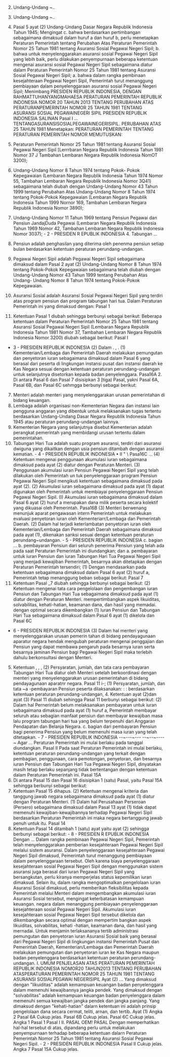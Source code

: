  2. Undang-Undang ~..
2. Undang-Undang ~..
1. Pasal 5 ayat (2) Undang-Undang Dasar Negara Republik Indonesia Tahun 1945; Mengingat c. bahwa berdasarkan pertimbangan sebagaimana dimaksud dalam huruf a dan huruf b, perlu menetapkan Peraturan Pemerintah tentang Perubahan Atas Peraturan Pemerintah Nomor 25 Tahun 1981 tentang Asuransi Sosial Pegawai Negeri Sipil;
b. bahwa untuk menyelenggarakan asuransi sosial Pegawai Negeri Sipil yang lebih baik, perlu dilakukan penyempurnaan beberapa ketentuan mengenai asuransi sosial Pegawai Negeri Sipil sebagaimana diatur dalam Peraturan Pemerintah Nomor 25 Tahun 1981 tentang Asuransi Sosial Pegawai Negeri Sipil;
a. bahwa dalam rangka pembinaan kesejahteraan Pegawai Negeri Sipil, Pemerintah turut menanggung pembiayaan dalam penyelenggaraan asuransi sosial Pegawai Negeri Sipil; Menimbang PRESIDEN REPUBLIK INDONESIA, DENGAN RAHMATTUHANYANGMAHAESA PERATURAN PEMERINTAH REPUBLIK INDONESIA NOMOR 20 TAHUN 2013 TENTANG PERUBAHAN ATAS PERATURANPEMERINTAH NOMOR 25 TAHUN 1981 TENTANG ASURANSI SOSIAL PEGAWAINEGERI SIPIL PRESIDEN REPUBLIK INDONESIA SALINAN Pasal I ... TENTANGASURANSISOSIALPEGAWAINEGERISIPIL. PERUBAHAN ATAS 25 TAHUN 1981 Menetapkan: PERATURAN PEMERINTAH TENTANG PERATURAN PEMERINTAH NOMOR
MEMUTUSKAN:

4. Peraturan Pemerintah Nomor 25 Tahun 1981 tentang Asuransi Sosial Pegawai Negeri Sipil [Lerrrbaran Negara Republik Indonesia Tahun 1981 Nomor 37 J Tambahan Lembaran Negara Republik Indonesia NomOT 3200);
3. Undang-Undang Nomor 8 Tahun 1974 tentang Pokok- Pokok Kepegawaian (Lembaran Negara Republik Indonesia Tahun 1974 Nomor 55, Tambahan Lembaran Negara Republik Indonesia Nomor 3Q41) sebagaimana telah diubah dengan Undang-Undang Nomor 43 Tahun 1999 tentang Perubahan Atas Undang-Undang Nomor 8 Tahun 1974 tentang Pokok-Pokok Kepegawaian (Lembaran Negara Republik Indonesia Tahun 1999 Nornor 169, Tambahan Lembaran Negara Republik Indonesia Nomor 3890);
2. Undang-Undang Nomor 11 Tahun 1969 tentang Pensiun Pegawai dan Pensiun JandajDuda Pegawai (Lembaran Negara Republik Indonesia Tahun 1969 Nomor 42, Tambahan Lembaran Negara Republik Indonesia Nomor 3037); - 2 - PRESIDEN R EPUBLIK INDONESIA 4. Tabungan ...
3. Pensiun adalah penghasilan yang diterima oleh penenma pensiun setiap bulan berdasarkan ketentuan peraturan perundang-undangan.
2. Pegawai Negeri Sipil adalah Pegawai Negeri Sipil sebagaimana dimaksud dalam Pasal 2 ayat (2) Undang-Undang Nomor 8 Tahun 1974 tentang Pokok-Pokok Kepegawaian sebagaimana telah diubah dengan Undang-Undang Nomor 43 Tahun 1999 tentang Perubahan Atas Undang- Undang Nomor 8 Tahun 1974 tentang Pokok-Pokok Kepegawaian.
1. Asuransi Sosial adalah Asuransi Sosial Pegawai Negeri Sipil yang terdiri atas program pensiun dan program tabungan hari tua. Dalam Peraturan Pemerintah ini yang dimaksud dengan:
Pasal 1
1. Ketentuan Pasal 1 diubah sehingga berbunyi sebagai berikut: Beberapa ketentuan dalam Peraturan Pemerintah Nomor 25 Tahun 1981 tentang Asuransi Sosial Pegawai Negeri Sipil (Lembaran Negara Republik Indonesia Tahun 1981 Nomor 37, Tambahan Lembaran Negara Republik Indonesia Nomor 3200) diubah sebagai berikut:
Pasal I
- 3 - PRESIDEN REPUBLIK INDONESIA (2) Dalam . , .
(1) Kementerian/Lembaga dan Pemerintah Daerah melakukan pemungutan dan penyetoran iuran sebagaimana dimaksud dalam Pasal 6 yang berasal dari peserta di lingkungan instansi pusat dan instansi daerah ke Kas Negara sesuai dengan ketentuan peraturan perundang-undangan untuk selanjutnya disetorkan kepada badan penyelenggara. Pasa16A 2. Di antara Pasal 6 dan Pasal 7 disisipkan 3 [tiga) Pasal, yakni Pasal 6A, Pasal 6B, dan Pasal 6C sehmgga berbunyi sebagai berikut:
7. Menteri adalah menteri yang menyelenggarakan urusan pemerintahan di bidang keuangan.
6. Lembaga adalah organisasi non-Kementerian Negara dan instansi lain pengguna anggaran yang dibentuk untuk melaksanakan tugas tertentu berdasarkan Undang-Undang Dasar Negara Republik Indonesia Tahun 1945 atau peraturan perundang-undangan lainnya.
5. Kementerian Negara yang selanjutnya disebut Kementerian adalah perangkat pemerintah yang membidangi urusan tertentu dalam pemerintahan.
4. Tabungan Hari Tua adalah suatu program asuransi, terdiri dari asuransi dwiguna yang dikaitkan dengan usia pensiun ditambah dengan asuransi kematian. - 4 - PRESIDEN REPUBLIK INDONESIA • II " \ Pasa16C ...
(4) Ketentuan mengenai penggunaan akumulasi iuran sebagaimana dimaksud pada ayat (2) diatur dengan Peraturan Menteri.
(3) Penggunaan akumulasi iuran Pensiun Pegawai Negeri Sipil yang telah dilakukan oleh Pemerintah un tuk penyelenggaraan program Pensiun Pegawai Negeri Sipil mengikuti ketentuan sebagaimana dimaksud pada ayat (2).
(2) Akumulasi iuran sebagaimana dimaksud pada ayat (1) dapat digunakan oleh Pemerintah untuk membiayai penyelenggaraan Pensiun Pegawai Negeri Sipil. (I) Akumulasi iuran sebagaimana dimaksud dalam Pasal 6 ayat (2) huruf a merupakan dana milik peserta secara kolektif yang dikuasai oleh Pemerintah. Pasa16B (3) Menteri berwenang menunjuk aparat pengawasan intern Pemerintah untuk melakukan evaluasi penyetoran iuran oleh Kementeriarr/Lembaga dan Pemerintah Daerah.
(2) Dalam hal terjadi keterlambatan penyetoran iuran oleh Kementerian/Lembaga dan Pemerintah Daerah sebagaimana dimaksud pada ayat (1), dikenakan sanksi sesuai dengan ketentuan peraturan perundang~undangan. - 5 - PRESIDEN REPUBLIK INDONESIA c. bagian ...
b. pembayaran Pensiun dari seluruh penerima Pensiun yang telah ada pada saat Peraturan Pemerintah ini diundangkan; dan
a. pembayaran untuk iuran Pensiun dan iuran Tabungan Hari Tua Pegawai Negeri Sipil yang menjadi kewajiban Pemerintah, besarnya akan ditetapkan dengan Peraturan Pemerintah tersendiri;
(1) Dengan mendasarkan pada ketentuan sebagaimana dimaksud dalam Pasal 6 ayat (2) huruf a, Pemerintah tetap menanggung beban sebagai berikut:
Pasal 7
3. Ketentuan Pasal _7 diubah sehingga berbunyi sebagai berikut:
(2) Ketentuan mengenai tata cara pengelolaan dan pengembangan iuran Pensiun dan Tabungan Hari Tua sebagaimana dimaksud pada ayat (1) diatur dengan Peraturan Menteri. mempertimbangkan aspek likuiditas, solvabilitas, kehati-hatian, keamanan dana, dan hasil yang memadai. dengan optimal secara dikembangkan (1) luran Pensiun dan Tabungan Hari Tua sebagaimana dimaksud dalam Pasal 6 ayat (1) dikelola dan
Pasal 6C
- 6 - PRESIDEN REPUBLIK INDONESIA (3) Dalam hal menteri yang menyelenggarakan urusan pemerin tahan di bidang pendayagunaan aparatur negara hendak mengubah peraturan mengenai penggajian dan Pensiun yang dapat membawa pengaruh pada besarnya iuran serta besarnya jaminan Pensiun bagi Pegawai Negeri Sipil maka terlebih dahulu berkonsultasi dengan Menteri.
5. Ketentuan , , , (2) Persyaratan, jumlah, dan tata cara pembayaran Tabungan Hari Tua diatur oleh Menteri setelah berkoordinasi dengan menteri yang menyelenggarakan urusan pemerintahan di bidang pendayagunaan aparatnr negara. Pasal 11 i-;
(1) Persyaratan, jumlah, dan tata ~a -pembayaran Pensiun peserta dilaksanakan: : : berdasarkan ketentuan peraturan perundang-undangan, 4. Ketentuan ayat (2)dan ayat (3) Pasal 11 diubah sehingga Pasal 11 berbunyi sebagai berikut:
(2) Dalam hal Pernerintah belum melaksanakan pembayaran untuk iuran sebagaimana dimaksud pada ayat (1) huruf a, Pemerintah membayar seluruh atau sebagian manfaat pensiun dan membayar kewajiban masa lalu program tabungan hari tua yang belum terpenuhi dari Anggaran Pendapatan dan Belanja Negara.
c. bagian dari pembayaran Pensiun bagi penerima Pensiun yang belum memenuhi masa iuran yang telah ditetapkan. - 7 - PRESIDEN REPUBLIK INDONESIA --~---~--- --~--~----~ Agar ... Peraturan Pemerintah ini mulai berlaku pada tanggal diundangkan.
Pasal II
Pada saat Peraturan Pemerintah ini mulai berlaku, ketentuan peraturan perundang-undangan yang terkait dengan pembagian, penggunaan, cara pemotongan, penyetoran, dan besarnya iuran Pensiun dan Tabungan Hari Tua Pegawai Negeri Sipil, dinyatakan masih tetap berlaku sepanjang tidak bertentangan dengan ketentuan dalam Peraturan Pemerintah ini.
Pasal 15A
7. Di antara Pasal 15 dan Pasal 16 disisipkan 1 (satu) Pasal, yaitu Pasal 15A sehingga berbunyi sebagai berikut:
6. Ketentuan Pasal 15 dihapus.
(2) Ketentuan mengenai kriteria dan tanggung jawab negara sebagaimana dimaksud pada ayat (1) diatur dengan Peraturan Menteri.
(1) Dalam hal Perusahaan Perseroan (Persero) sebagaimana dimaksud dalam Pasal 13 ayat (1) tidak dapat memenuhi kewajiban-kewajibannya terhadap Pegawai Negeri Sipil berdasarkan Peraturan Pemerintah ini maka negara bertanggung jawab penuh untuk itu.
Pasal 14
5. Ketentuan Pasal 14 ditambah 1 (satu) ayat yaitu ayat (2) sehingga berbunyi sebagai berikut: - 8 - PRESIDEN R EPUBLIK INDONESIA Dengan ... Dalam rangka pembinaan Pegawai Negeri Sipil, Pemerintah telah menyelenggarakan pemberian kesejahteraan Pegawai Negeri Sipil melalui sistem asuransi. Dalam penyelenggaraan kesejahteraan Pegawai Negeri Sipil dimaksud, Pemerintah turut menanggung pembiayaan dalam penyelenggaraan tersebut. Oleh karena biaya penyelenggaraan kesejahteraan sosial Pegawai Negeri Sipil dengan menggunakan sistem asuransi juga berasal dari iuran Pegawai Negeri Sipil yang bersangkutan, perlu kiranya memperjelas status kepemilikan iuran dimaksud. Selain itu, dalam rangka mengoptimalkan pengelolaan iuran Asuransi Sosial dimaksud, perlu memberikan fleksibilitas kepada Pemerintah melalui Menteri dalam mengembangkan akumulasi iuran Asuransi Sosial tersebut, mengingat keterbatasan kemampuan keuangan. negara dalam menanggung pembiayaan penyelenggaraan kesejahteraan sosial Pegawai Negeri Sipil. Akumulasi iuran kesejahteraan sosial Pegawai Negeri Sipil tersebut dikelola dan dikembangkan secara optimal dengan mempertim bangkan aspek likuiditas, solvabilitas, kehati -hatian, keamanan dana, dan hasil yang mernadai. Untuk menjamin terlaksananya tertib administrasi pemungutan dan penyetoran iuran Asuransi Sosial baik yang berasal dari Pegawai Negeri Sipil di lingkungan instansi Pemerintah Pusat dan Pemerintah Daerah, Kementerian/Lembaga dan Pemerintah Daerah melakukan pemungutan dan penyetoran iuran ke Kas Negara maupun badan penyelenggara berdasarkan ketentuan peraturan perundang-undangan. I. UMUM PENJELASAN ATAS PERATURAN PEMERINTAH REPUBLIK INDONESIA NOMOR20 TAHUN2013 TENTANG PERUBAHAN ATASPERATURAN PEMERINTAH NOMOR 25 TAHUN 1981 TENTANG ASURANSI SOSIALPEGAWAl NEGERISIPIL Ayat (2) ... Yang dimaksud dengan "likuiditas" adalah kemampuan keuangan badan penyelenggara dalam memenuhi kewajibannya jangka pendek. Yang dimaksud dengan "solvabilitas" adalah kemampuan keuangan badan penyelenggara dalam memenuhi semua kewajiban jangka pendek dan jangka panjang. Yang dimaksud dengan "kehati-hatian" dalarn ketentuan ini adalah prinsip pengelolaan dana secara cermat, teliti, arnan, dan tertib. Ayat (1) Angka 2
Pasal 6A
Cukup jelas.
Pasal 6B
Cukup jelas.
Pasal 6C
Cukup jelas. Angka 1
Pasal 1
Pasal I
II. PASAL OEM! PASAL Dengan memperhatikan hal-hal tersebut di atas, dipandang perlu untuk melakukan penyempurnaan terhadap beberapa ketentuan dalarn Peraturan Pemerintah Nomor 25 Tahun 1981 tentang Asuransi Sosial Pegawai Negeri Sipil. - 2 - PRESIDEN REPUBLIK INDONESIA
Pasal II
Cukup jelas. Angka 7
Pasal 15A
Cukup jelas.